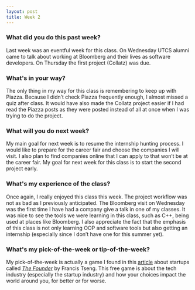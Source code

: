 ```yaml
---
layout: post
title: Week 2
---
```


### What did you do this past week?
Last week was an eventful week for this class. On Wednesday UTCS alumni came to talk about working at Bloomberg and their lives as software developers. On Thursday the first project (Collatz) was due.

### What's in your way?
The only thing in my way for this class is remembering to keep up with Piazza. Because I didn’t check Piazza frequently enough, I almost missed a quiz after class. It would have also made the Collatz project easier if I had read the Piazza posts as they were posted instead of all at once when I was trying to do the project.

### What will you do next week?
My main goal for next week is to resume the internship hunting process. I would like to prepare for the career fair and choose the companies I will visit. I also plan to find companies online that I can apply to that won’t be at the career fair. My goal for next week for this class is to start the second project early.

### What's my experience of the class?
Once again, I really enjoyed this class this week. The project workflow was not as bad as I previously anticipated. The Bloomberg visit on Wednesday was the first time I have had a company give a talk in one of my classes. It was nice to see the tools we were learning in this class, such as C++, being used at places like Bloomberg. I also appreciate the fact that the emphasis of this class is not only learning OOP and software tools but also getting an internship (especially since I don’t have one for this summer yet).

### What's my pick-of-the-week or tip-of-the-week?
My pick-of-the-week is actually a game I found in this [article](https://www.fastcodesign.com/3067405/the-founder-a-game-about-the-dark-side-of-silicon-valley) about startups called *[The Founder](http://thefounder.biz)* by Francis Tseng. This free game is about the tech industry (especially the startup industry) and how your choices impact the world around you, for better or for worse.  
